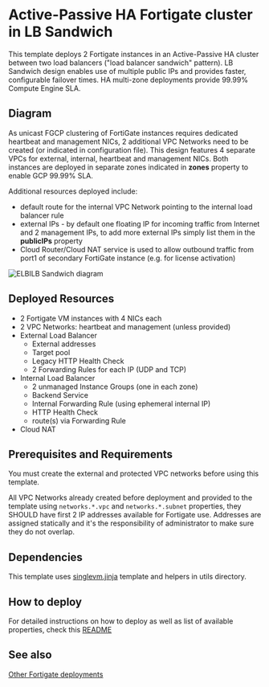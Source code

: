 # Active-Passive HA Fortigate cluster in LB Sandwich
This template deploys 2 Fortigate instances in an Active-Passive HA cluster between two load balancers ("load balancer sandwich" pattern). LB Sandwich design enables use of multiple public IPs and provides faster, configurable failover times. HA multi-zone deployments provide 99.99% Compute Engine SLA.

## Diagram
As unicast FGCP clustering of FortiGate instances requires dedicated heartbeat and management NICs, 2 additional VPC Networks need to be created (or indicated in configuration file). This design features 4 separate VPCs for external, internal, heartbeat and management NICs. Both instances are deployed in separate zones indicated in **zones** property to enable GCP 99.99% SLA.

Additional resources deployed include:
- default route for the internal VPC Network pointing to the internal load balancer rule
- external IPs - by default one floating IP for incoming traffic from Internet and 2 management IPs, to add more external IPs simply list them in the **publicIPs** property
- Cloud Router/Cloud NAT service is used to allow outbound traffic from port1 of secondary FortiGate instance (e.g. for license activation)

![ELBILB Sandwich diagram](https://app.lucidchart.com/publicSegments/view/b1ee079a-3c64-4e75-acb7-a42e3b6f8982/image.png)

## Deployed Resources
- 2 Fortigate VM instances with 4 NICs each
- 2 VPC Networks: heartbeat and management (unless provided)
- External Load Balancer
    - External addresses
    - Target pool
    - Legacy HTTP Health Check
    - 2 Forwarding Rules for each IP (UDP and TCP)
- Internal Load Balancer
    - 2 unmanaged Instance Groups (one in each zone)
    - Backend Service
    - Internal Forwarding Rule (using ephemeral internal IP)
    - HTTP Health Check
    - route(s) via Forwarding Rule
- Cloud NAT

## Prerequisites and Requirements
You must create the external and protected VPC networks before using this template.

All VPC Networks already created before deployment and provided to the template using `networks.*.vpc` and `networks.*.subnet` properties, they SHOULD have first 2 IP addresses available for Fortigate use. Addresses are assigned statically and it's the responsibility of administrator to make sure they do not overlap.

## Dependencies
This template uses [singlevm.jinja](singlevm.md) template and helpers in utils directory.

## How to deploy
For detailed instructions on how to deploy as well as list of available properties, check this [README](./README.md)

## See also
[Other Fortigate deployments](./README.md)
